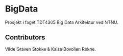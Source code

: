 # BigData

Prosjekt i faget TDT4305 Big Data Arkitektur ved NTNU.

## Contributors
Vilde Graven Stokke & Kaisa Bovollen Rokne.
